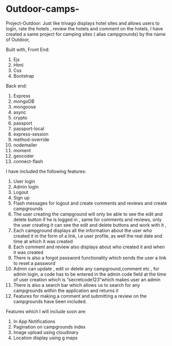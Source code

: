 # Outdoor-camps-
Project-Outdoor:
Just like trivago displays hotel sites and allows users to login, rate the hotels , review the hotels and comment on the hotels, I have created a same project for camping sites ( alias campgrounds) by the name of Outdoor,

Built with,
Front End:
1) Ejs
2) Html
3) Css
4) Bootstrap

Back end:
1) Express
2) mongoDB
3) mongoose
4) async
5) crypto
6) passport
7) passport-local
8) express-session
9) method-override
10) nodemailer
11) moment
12) geocoder
13) connect-flash


I have included the following features:
1) User login
2) Admin login
3) Logout
4) Sign up
5) Flash messages for logout and create comments and reviews and create campgrounds
6) The user creating the campground will only be able to see the edit and delete button if he is logged in , same for comments and reviews, only the user creating it can see the edit and delete buttons and work with it ,
7) Each campground displays all the information about the user who created it in the form of a link, i.e user profile, as well the real date and time at which it was created
8) Each comment and review also displays about who created it and when it was created
9) There is also a forgot password functionality which sends the user a link to reset a password
10) Admin can update , edit or delete any campground,comment etc , for admin login, a code has to be entered in the admin code field at the time of user creation which is “secretcode123”which makes user an admin
11) There is also a search bar which allows us to search for any campgrounds within the application and returns it
12) Features for making a comment and submitting a review on the campgrounds have been included.




Features which I will include soon are:
1) In App Notifications
2) Pagination on campgrounds index
3) Image upload using cloudinary
4) Location display using g maps
